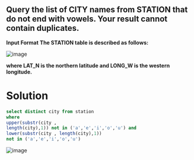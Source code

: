 ## Query the list of CITY names from STATION that do not end with vowels. Your result cannot contain duplicates.
**Input Format**
**The STATION table is described as follows:**

![image](https://user-images.githubusercontent.com/90106232/190918205-6df776f4-5bf8-4cf0-91c5-178e02861a31.png)

**where LAT_N is the northern latitude and LONG_W is the western longitude.**
# Solution 

```sql
select distinct city from station 
where 
upper(substr(city ,
length(city),1)) not in ('a','e','i','o','u') and 
lower(substr(city , length(city),1)) 
not in ('a','e','i','o','u')
```

![image](https://user-images.githubusercontent.com/90106232/190918273-b8ac4900-f2b0-49c3-9ad2-95023e91afbe.png)
